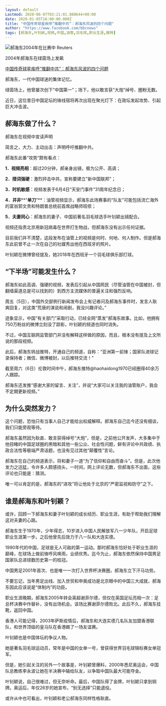 ```yaml
---
layout: default
Lastmod: 2020-06-07T03:21:01.880644+00:00
date: 2020-01-05T16:00:00.000Z
title: "中国传奇球星疾呼“推翻中共”：郝海东风波的四个问题"
author: "https://www.facebook.com/bbcnews"
tags: [郝海东,叶钊颖,视频,中国,油管,羽毛球,职业生涯,推特]
---
```


 ![郝海东2004年在比赛中](https://images.weserv.nl/?url=https%3A//ichef.bbci.co.uk/news/320/cpsprodpb/143CE/production/_112749828_b2d393ee-4278-40b7-a591-992b94832ea5.jpg) Reuters 

2004年郝海东在绿茵场上发飙

[中国传奇球星疾呼“推翻中共”：郝海东风波的四个问题](/zhongwen/simp/chinese-news-52949461)

郝海东，一代中国球迷的集体记忆。

绿茵场上，他曾屡次创下“中国第一”；场下，他以敢言获“大炮”绰号、圈粉无数。

近日，这位昔日中国足坛的锋线宿将再次出现在聚光灯下：在政坛发起攻势、引起巨大冲击波。

郝海东做了什么？
--------

郝海东在视频中宣读声明

简言之，大力、主动出击：声明呼吁推翻中共。

郝海东此番“攻势”颇有看点：

**1．视频亮相**：超过20分钟，郝亲身出镜，极为公开、高调；

**2．措词强硬**：激烈抨击中共，宣称要建立"新中国联邦"；

**3．时机敏感**：视频发表于6月4日“天安门事件”31周年纪念日；

**4．并非****“****单刀****”**：油管视频显示，郝海东此场赛事的“队友”可能包括流亡海外的富翁郭文贵和特朗普总统前首席战略师班侬；

**5．夫妻同心**：郝海东的妻子、中国前著名羽毛球选手叶钊颖出镜配合。

视频还指责北京用新冠病毒在世界打生物战，但郝海东没有出示任何证据。

目前我们并不清楚，这段发布在油管上的视频是何时、何地、何人制作。但是郝海东此前曾不止一次在自己的社媒秀出他在西班牙的照片。

叶钊颖在微博曾经提及，她2018年在西班牙一个羽毛球俱乐部打球。

“下半场”可能发生什么？
------------

郝海东如此高调、强硬的视频，发表后引起从中国网民（尽管油管在中国被封，但翻墙渠道总是可以找到的）到西方主流媒体的普遍关注和强烈反响。

周五（5日），中国外交部例行新闻发布会上有记者问及郝海东事件时，发言人耿爽回复，对这类“荒唐的演说和闹剧，我没兴趣评论。”

迹象显示，中国“有关部门”采取行动，已经全网“蒸发”郝海东故事。比如，他拥有750万粉丝的微博立刻没了踪影，叶钊颖的频道也同时消失。

不过，中国互联网监管部门并没有解释这样做的原因，而且，根本没有提及上文所说的那段视频。

此后，郝海东转战推特，开通自己的频道，自称：“亚洲第一前锋；国家队进球记录保持者；微信、微博被封，以后推特交流！”

截至周六（6日）伦敦时间中午，郝海东推特@haohaidong1970已经圈得40余万人跟踪。

郝海东还发推“感谢大家的留言、关注”，并说“大家可以关注我的油管账户，我会不定期更新视频。”

为什么突然发力？
--------

这个问题，恐怕只有当事人自己才能给出权威解释。郝海东自己迄今还没有细谈，我们只能旁观等待。

郝海东虽然因为耿直、敢言获得绰号“大炮”，但是，之前他公开发声，大多集中于他目睹的中国足球圈的黑暗和其他一些公众、社会性问题，鲜有评论中共政绩、执政合法性等极端严肃话题，也没有见过其他“颠覆性”言论。

郝海东在自己的频道表示，将和妻子一道“为了信仰和自由而奋斗”。但是，此次他发力之迅猛，令许多人颇感挠头，一时间，网上评论无数，但郝海东不出面，这些评论也只能是：猜测。

唯一可以肯定的是，郝海东的“进攻”将让他处于北京的“严密监视和防守”之下。

谁是郝海东和叶钊颖？
----------

或许，回顾一下郝海东和妻子叶钊颖的成长经历、职业生涯，有助于帮助我们理解这对夫妻的心路。

郝海东生于1970年，少年得志，10岁进入中国人民解放军八一少年队，开启足球职业生涯第一步。之后他曾先后效力于八一队和大连实德。

1990年代的中国，足球是无人可敌的第一运动。那时郝海东恰好处于职业生涯的巅峰，在球场上做前锋呼风唤雨，业绩优秀。迄今为止，郝海东依然保持中国男足国家队总进球数历史第一的桂冠。

中国男足2001年首次、也是唯一一次打入世界杯决赛圈，郝海东立下汗马功劳。

不要忘记，当年男足出线、加入世贸和申奥成功是北京眼中的中国三大成就，郝海东因此应该说是“体制内”的功臣。

职业生涯晚期，郝海东2005年转会英超谢菲尔德，但仅在英国足坛亮相一次：足总杯决赛中作替补，没有出场机会。该场比赛谢菲尔德败北。此后不久，郝海东挂靴，返回中国。

香港人可能记得，2003年萨斯疫情后，郝海东和大连实德几名队友加盟香港联队，和世界顶级的皇马队在香港踢了一场友谊赛。

叶钊颖也是中国体坛的争议人物。

她是著名羽毛球运动员，常年是中国的女单一号，曾获得世界羽毛球锦标赛女单冠军。

但是，她引起关注的另外一个故事是，叶钊颖曾爆料，2000年悉尼奥运会，中国队总教练李永波让她在半决赛中输给队友，以争取中国队最大可能夺金。

叶钊颖说，自己很难过，但无奈听命。最后，中国队得了金牌，叶钊颖只拿到铜牌。奥运后，年仅26岁的她宣布，“别无选择”只能退役。

或许从中也可看出，叶钊颖和老公郝海东同样性格耿直。

